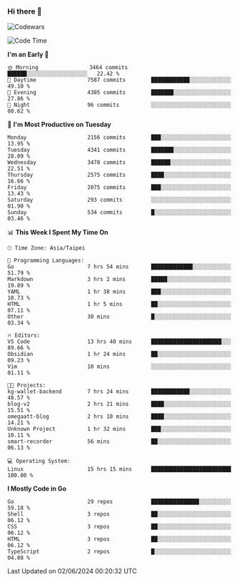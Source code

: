 ### Hi there 👋

![Codewars](https://www.codewars.com/users/omegaatt36/badges/small)

<!--START_SECTION:waka-->
![Code Time](http://img.shields.io/badge/Code%20Time-2%2C481%20hrs%205%20mins-blue)

**I'm an Early 🐤** 

```text
🌞 Morning                3464 commits        ██████░░░░░░░░░░░░░░░░░░░   22.42 % 
🌆 Daytime                7587 commits        ████████████░░░░░░░░░░░░░   49.10 % 
🌃 Evening                4305 commits        ███████░░░░░░░░░░░░░░░░░░   27.86 % 
🌙 Night                  96 commits          ░░░░░░░░░░░░░░░░░░░░░░░░░   00.62 % 
```
📅 **I'm Most Productive on Tuesday** 

```text
Monday                   2156 commits        ███░░░░░░░░░░░░░░░░░░░░░░   13.95 % 
Tuesday                  4341 commits        ███████░░░░░░░░░░░░░░░░░░   28.09 % 
Wednesday                3478 commits        ██████░░░░░░░░░░░░░░░░░░░   22.51 % 
Thursday                 2575 commits        ████░░░░░░░░░░░░░░░░░░░░░   16.66 % 
Friday                   2075 commits        ███░░░░░░░░░░░░░░░░░░░░░░   13.43 % 
Saturday                 293 commits         ░░░░░░░░░░░░░░░░░░░░░░░░░   01.90 % 
Sunday                   534 commits         █░░░░░░░░░░░░░░░░░░░░░░░░   03.46 % 
```


📊 **This Week I Spent My Time On** 

```text
🕑︎ Time Zone: Asia/Taipei

💬 Programming Languages: 
Go                       7 hrs 54 mins       █████████████░░░░░░░░░░░░   51.79 % 
Markdown                 3 hrs 2 mins        █████░░░░░░░░░░░░░░░░░░░░   19.89 % 
YAML                     1 hr 38 mins        ███░░░░░░░░░░░░░░░░░░░░░░   10.73 % 
HTML                     1 hr 5 mins         ██░░░░░░░░░░░░░░░░░░░░░░░   07.11 % 
Other                    30 mins             █░░░░░░░░░░░░░░░░░░░░░░░░   03.34 % 

🔥 Editors: 
VS Code                  13 hrs 40 mins      ██████████████████████░░░   89.66 % 
Obsidian                 1 hr 24 mins        ██░░░░░░░░░░░░░░░░░░░░░░░   09.23 % 
Vim                      10 mins             ░░░░░░░░░░░░░░░░░░░░░░░░░   01.11 % 

🐱‍💻 Projects: 
kg-wallet-backend        7 hrs 24 mins       ████████████░░░░░░░░░░░░░   48.57 % 
blog-v2                  2 hrs 21 mins       ████░░░░░░░░░░░░░░░░░░░░░   15.51 % 
omegaatt-blog            2 hrs 10 mins       ████░░░░░░░░░░░░░░░░░░░░░   14.21 % 
Unknown Project          1 hr 32 mins        ███░░░░░░░░░░░░░░░░░░░░░░   10.11 % 
smart-recorder           56 mins             ██░░░░░░░░░░░░░░░░░░░░░░░   06.13 % 

💻 Operating System: 
Linux                    15 hrs 15 mins      █████████████████████████   100.00 % 
```

**I Mostly Code in Go** 

```text
Go                       29 repos            ███████████████░░░░░░░░░░   59.18 % 
Shell                    3 repos             ██░░░░░░░░░░░░░░░░░░░░░░░   06.12 % 
CSS                      3 repos             ██░░░░░░░░░░░░░░░░░░░░░░░   06.12 % 
HTML                     3 repos             ██░░░░░░░░░░░░░░░░░░░░░░░   06.12 % 
TypeScript               2 repos             █░░░░░░░░░░░░░░░░░░░░░░░░   04.08 % 
```




 Last Updated on 02/06/2024 00:20:32 UTC
<!--END_SECTION:waka-->

<!--
**omegaatt36/omegaatt36** is a ✨ _special_ ✨ repository because its `README.md` (this file) appears on your GitHub profile.

Here are some ideas to get you started:

- 🔭 I’m currently working on ...
- 🌱 I’m currently learning ...
- 👯 I’m looking to collaborate on ...
- 🤔 I’m looking for help with ...
- 💬 Ask me about ...
- 📫 How to reach me: ...
- 😄 Pronouns: ...
- ⚡ Fun fact: ...
-->
